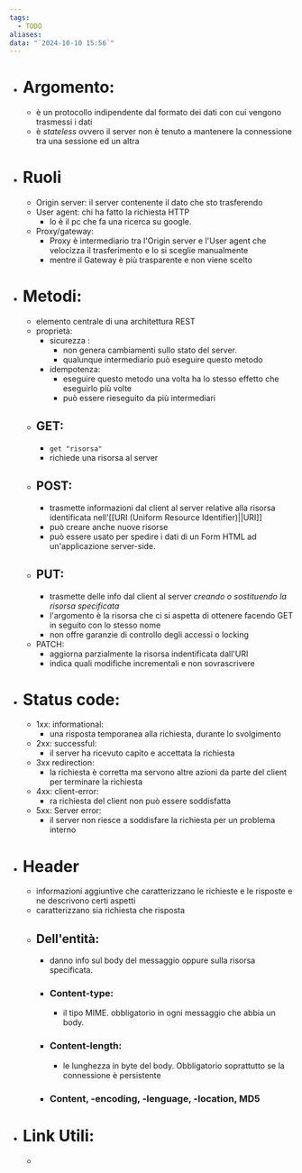 ```yaml
---
tags:
  - TODO
aliases: 
data: "`2024-10-10 15:56`"
---
```

- # Argomento:
	- è un protocollo indipendente dal formato dei dati con cui vengono trasmessi i dati 
	- è _stateless_ ovvero il server non è tenuto a mantenere la connessione tra una sessione ed un altra 
- # Ruoli 
	- Origin server: il server contenente il dato che sto trasferendo
	- User agent: chi ha fatto la richiesta HTTP 
		- lo è il pc che fa una ricerca su google.
	- Proxy/gateway:
		- Proxy è intermediario tra l'Origin server e l'User agent che velocizza il trasferimento e lo si sceglie manualmente
		- mentre il Gateway è più trasparente e non viene scelto 
- # Metodi:
	- elemento centrale di una architettura REST
	- proprietà:
		- sicurezza :
			- non genera cambiamenti sullo stato del server.
			- qualunque intermediario può eseguire questo metodo
		- idempotenza:
			- eseguire questo metodo una volta ha lo stesso effetto che eseguirlo più volte
			- può essere rieseguito da più intermediari 
	- ## GET:
		- `get "risorsa" `
		- richiede una risorsa al server
	- ## POST:
		- trasmette informazioni dal client al server relative alla risorsa identificata nell'[[URI (Uniform Resource Identifier)||URI]] 
		- può creare anche nuove risorse 
		- può essere usato per spedire i dati di un Form HTML ad un'applicazione server-side.
	- ## PUT:
		- trasmette delle info dal client al server _creando o sostituendo la risorsa specificata_  
		- l'argomento è la risorsa che ci si aspetta di ottenere facendo GET in seguito con lo stesso nome 
		- non offre garanzie di controllo degli accessi o locking
	- PATCH:
		- aggiorna parzialmente la risorsa indentificata dall'URI
		- indica quali modifiche incrementali e non sovrascrivere 
- # Status code:
	- 1xx: informational:
		- una risposta temporanea alla richiesta, durante lo svolgimento
	- 2xx: successful: 
		- il server ha ricevuto capito e accettata la richiesta
	- 3xx redirection:
		- la richiesta è corretta ma servono altre azioni da parte del client per terminare la richiesta 
	- 4xx: client-error:
		- ra richiesta del client non può essere soddisfatta
	- 5xx: Server error: 
		- il server non riesce a soddisfare la richiesta per un problema interno
- # Header 
	- informazioni aggiuntive che caratterizzano le richieste e le risposte e ne descrivono certi aspetti
	- caratterizzano sia richiesta che risposta
	- ## Dell'entità:
		- danno info sul body del messaggio oppure sulla risorsa specificata.
		- ### Content-type: 
			- il tipo MIME. obbligatorio in ogni messaggio che abbia un body.
		- ### Content-length:
			- le lunghezza in byte del body. Obbligatorio soprattutto se la connessione è persistente
		- ### Content, -encoding, -lenguage, -location, MD5
- # Link Utili:
	- 